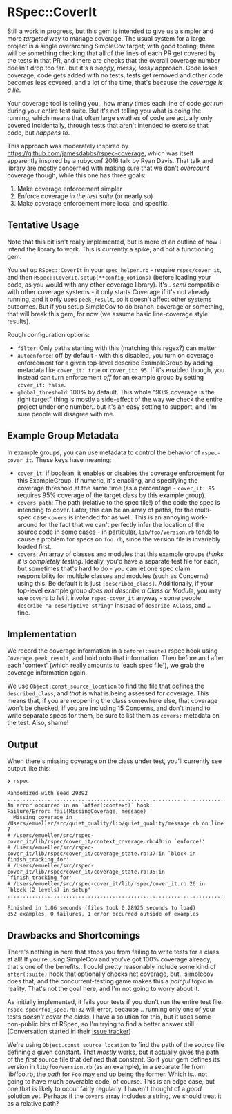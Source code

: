 # RSpec::CoverIt

Still a work in progress, but this gem is intended to give us a simpler and
more _targeted_ way to manage coverage. The usual system for a large project
is a single overarching SimpleCov target; with good tooling, there will be
something checking that all of the lines of each PR get covered by the tests
in that PR, and there are checks that the overall coverage number doesn't drop
too far.. but it's a _sloppy, messy, lossy_ approach. Code loses coverage,
code gets added with no tests, tests get removed and other code becomes less
covered, and a lot of the time, that's because the _coverage is a lie_.

Your coverage tool is telling you.. how many times each line of code _got run_
during your entire test suite. But it's not telling you what is doing the
running, which means that often large swathes of code are actually only covered
incidentally, through tests that aren't intended to exercise that code, but
_happens to_.

This approach was moderately inspired by https://github.com/jamesdabbs/rspec-coverage,
which was itself apparently inspired by a rubyconf 2016 talk by Ryan Davis. That
talk and library are mostly concerned with making sure that we don't _overcount_
coverage though, while this one has three goals:

1. Make coverage enforcement simpler
1. Enforce coverage _in the test suite_ (or nearly so)
1. Make coverage enforcement more local and specific.

## Tentative Usage

Note that this bit isn't really implemented, but is more of an outline of how I
intend the library to work. This is currently a spike, and not a functioning gem.

You set up `RSpec::CoverIt` in your `spec_helper.rb` - require `rspec/cover_it`,
and then `RSpec::CoverIt.setup(**config_options)` (before loading your code, as
you would with any other coverage library). It's.. _semi_ compatible with other
coverage systems - it only starts Coverage if it's not already running, and it
only uses `peek_result`, so it doesn't affect other systems outcomes. But if you
setup SimpleCov to do branch-coverage or something, that will break this gem,
for now (we assume basic line-coverage style results).

Rough configuration options:

* `filter`: Only paths starting with this (matching this regex?) can matter
* `autoenforce`: off by default - with this disabled, you turn on coverage
  enforcement for a given top-level describe ExampleGroup by adding metadata
  like `cover_it: true` or `cover_it: 95`. If it's enabled though, you instead
  can turn enforcement _off_ for an example group by setting `cover_it: false`.
* `global_threshold`: 100% by default. This whole "90% coverage is the right
  target" thing is mostly a side-effect of the way we check the entire project
  under one number.. but it's an easy setting to support, and I'm sure people
  will disagree with me.

## Example Group Metadata

In example groups, you can use metadata to control the behavior of
`rspec-cover_it`. These keys have meaning:

* `cover_it`: if boolean, it enables or disables the coverage enforcement for
  this ExampleGroup. If numeric, it's enabling, and specifying the coverage
  threshold at the same time (as a percentage - `cover_it: 95` requires 95%
  coverage of the target class by this example group).
* `covers_path`: The path (relative to the spec file!) of the code the spec is
  intending to cover. Later, this can be an array of paths, for the multi-spec
  case `covers` is intended for as well. This is an annoying work-around for
  the fact that we can't perfectly infer the location of the source code in
  some cases - in particular, `lib/foo/version.rb` tends to cause a problem
  for specs on `foo.rb`, since the version file is invariably loaded first.
* `covers`: An array of classes and modules that this example groups _thinks
  it is completely testing_. Ideally, you'd have a separate test file for each,
  but sometimes that's hard to do - you can let one spec claim responsibility
  for multiple classes and modules (such as Concerns) using this. Be default
  it is just `[described_class]`. Additionally, if your top-level example
  group _does not describe a Class or Module_, you may use `covers` to let it
  invoke `rspec-cover_it` anyway - some people `describe "a descriptive string"`
  instead of `describe AClass`, and .. fine.

## Implementation

We record the coverage information in a `before(:suite)` rspec hook using
`Coverage.peek_result`, and hold onto that information. Then before and after
each 'context' (which really amounts to 'each spec file'), we grab the coverage
information again.

We use `Object.const_source_location` to find the file that defines the
`described_class`, and _that_ is what is being assessed for coverage. This
means that, if you are reopening the class somewhere else, that coverage won't
be checked; if you are including 15 Concerns, and don't intend to write separate
specs for them, be sure to list them as `covers:` metadata on the test. Also,
shame!

## Output

When there's missing coverage on the class under test, you'll currently see
output like this:

```
❯ rspec

Randomized with seed 29392
...............................................................................................................................................................................................................................................................................................................................................................................................................................................................................................................................................................................
An error occurred in an `after(:context)` hook.
Failure/Error: fail(MissingCoverage, message)
  Missing coverage in /Users/emueller/src/quiet_quality/lib/quiet_quality/message.rb on line 7
# /Users/emueller/src/rspec-cover_it/lib/rspec/cover_it/context_coverage.rb:40:in `enforce!'
# /Users/emueller/src/rspec-cover_it/lib/rspec/cover_it/coverage_state.rb:37:in `block in finish_tracking_for'
# /Users/emueller/src/rspec-cover_it/lib/rspec/cover_it/coverage_state.rb:35:in `finish_tracking_for'
# /Users/emueller/src/rspec-cover_it/lib/rspec/cover_it.rb:26:in `block (2 levels) in setup'
.....................................................................................................................................................................................................................................................................................................

Finished in 1.06 seconds (files took 0.28925 seconds to load)
852 examples, 0 failures, 1 error occurred outside of examples
```

## Drawbacks and Shortcomings

There's nothing in here that stops you from failing to write tests for a class
at all! If you're using SimpleCov and you've got 100% coverage already, that's
one of the benefits.. I could pretty reasonably include some kind of
`after(:suite)` hook that optionally checks net coverage, but.. simplecov does
that, and the concurrent-testing game makes this a _painful_ topic in reality.
That's not the goal here, and I'm not going to worry about it.

As initially implemented, it fails your tests if you don't run the entire test
file. `rspec spec/foo_spec.rb:32` will error, because .. running only one of
your tests _doesn't cover the class_. I have a solution for this, but it uses
some non-public bits of RSpec, so I'm trying to find a better answer still.
(Conversation started in their
[issue tracker](https://github.com/rspec/rspec-core/issues/3037))

We're using `Object.const_source_location` to find the path of the source file
defining a given constant. That _mostly_ works, but it actually gives the path
of the _first_ source file that defined that constant. So if your gem defines
its version in `lib/foo/version.rb` (as an example), in a separate file from
lib/foo.rb, the _path_ for `Foo` may end up being the former. Which is.. not
going to have much coverable code, of course. This is an edge case, but one
that is likely to occur fairly regularly. I haven't thought of a _good_ solution
yet. Perhaps if the `covers` array includes a string, we should treat it as a
relative path?
